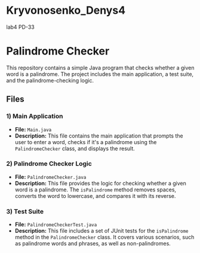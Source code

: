 # Kryvonosenko_Denys4
lab4 PD-33

# Palindrome Checker

This repository contains a simple Java program that checks whether a given word is a palindrome. The project includes the main application, a test suite, and the palindrome-checking logic.

## Files

### 1) Main Application
- **File:** `Main.java`
- **Description:** This file contains the main application that prompts the user to enter a word, checks if it's a palindrome using the `PalindromeChecker` class, and displays the result.

### 2) Palindrome Checker Logic
- **File:** `PalindromeChecker.java`
- **Description:** This file provides the logic for checking whether a given word is a palindrome. The `isPalindrome` method removes spaces, converts the word to lowercase, and compares it with its reverse.

### 3) Test Suite
- **File:** `PalindromeCheckerTest.java`
- **Description:** This file includes a set of JUnit tests for the `isPalindrome` method in the `PalindromeChecker` class. It covers various scenarios, such as palindrome words and phrases, as well as non-palindromes.
